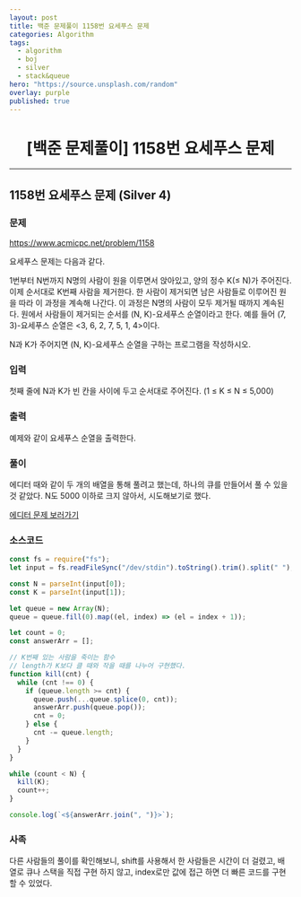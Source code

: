 ```yaml
---
layout: post
title: 백준 문제풀이 1158번 요세푸스 문제
categories: Algorithm
tags:
  - algorithm
  - boj
  - silver
  - stack&queue
hero: "https://source.unsplash.com/random"
overlay: purple
published: true
---
```


# <center>[백준 문제풀이] 1158번 요세푸스 문제</center>

---

## 1158번 요세푸스 문제 (Silver 4)

### 문제

https://www.acmicpc.net/problem/1158

요세푸스 문제는 다음과 같다.

1번부터 N번까지 N명의 사람이 원을 이루면서 앉아있고, 양의 정수 K(≤ N)가 주어진다. 이제 순서대로 K번째 사람을 제거한다. 한 사람이 제거되면 남은 사람들로 이루어진 원을 따라 이 과정을 계속해 나간다. 이 과정은 N명의 사람이 모두 제거될 때까지 계속된다. 원에서 사람들이 제거되는 순서를 (N, K)-요세푸스 순열이라고 한다. 예를 들어 (7, 3)-요세푸스 순열은 <3, 6, 2, 7, 5, 1, 4>이다.

N과 K가 주어지면 (N, K)-요세푸스 순열을 구하는 프로그램을 작성하시오.

### 입력

첫째 줄에 N과 K가 빈 칸을 사이에 두고 순서대로 주어진다. (1 ≤ K ≤ N ≤ 5,000)

### 출력

예제와 같이 요세푸스 순열을 출력한다.

### 풀이

에디터 때와 같이 두 개의 배열을 통해 풀려고 했는데, 하나의 큐를 만들어서 풀 수 있을 것 같았다. N도 5000 이하로 크지 않아서, 시도해보기로 했다.

[에디터 문제 보러가기](https://vangona.github.io/posts/boj-editor/)

### 소스코드

```js
const fs = require("fs");
let input = fs.readFileSync("/dev/stdin").toString().trim().split(" ");

const N = parseInt(input[0]);
const K = parseInt(input[1]);

let queue = new Array(N);
queue = queue.fill(0).map((el, index) => (el = index + 1));

let count = 0;
const answerArr = [];

// K번째 있는 사람을 죽이는 함수
// length가 K보다 클 때와 작을 때를 나누어 구현했다.
function kill(cnt) {
  while (cnt !== 0) {
    if (queue.length >= cnt) {
      queue.push(...queue.splice(0, cnt));
      answerArr.push(queue.pop());
      cnt = 0;
    } else {
      cnt -= queue.length;
    }
  }
}

while (count < N) {
  kill(K);
  count++;
}

console.log(`<${answerArr.join(", ")}>`);
```

### 사족

다른 사람들의 풀이를 확인해보니, shift를 사용해서 한 사람들은 시간이 더 걸렸고, 배열로 큐나 스택을 직접 구현 하지 않고, index로만 값에 접근 하면 더 빠른 코드를 구현할 수 있었다.
